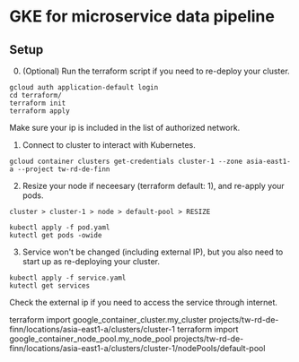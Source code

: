 # GKE for microservice data pipeline

## Setup
0. (Optional) Run the terraform script if you need to re-deploy your cluster.
```shell
gcloud auth application-default login
cd terraform/
terraform init
terraform apply
```
Make sure your ip is included in the list of authorized network.

1. Connect to cluster to interact with Kubernetes.
```shell
gcloud container clusters get-credentials cluster-1 --zone asia-east1-a --project tw-rd-de-finn
```

2. Resize your node if neceesary (terraform default: 1), and re-apply your pods.
```
cluster > cluster-1 > node > default-pool > RESIZE
```
```shell
kubectl apply -f pod.yaml 
kutectl get pods -owide
```

3. Service won't be changed (including external IP), but you also need to start up as re-deploying your cluster. 
```shell
kubectl apply -f service.yaml 
kutectl get services 
```
Check the external ip if you need to access the service through internet.




terraform import google_container_cluster.my_cluster projects/tw-rd-de-finn/locations/asia-east1-a/clusters/cluster-1
terraform import google_container_node_pool.my_node_pool projects/tw-rd-de-finn/locations/asia-east1-a/clusters/cluster-1/nodePools/default-pool